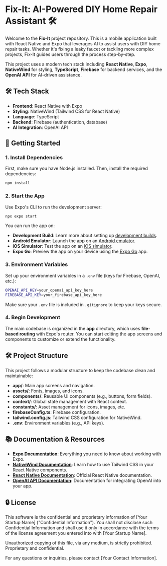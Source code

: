 # Fix-It: AI-Powered DIY Home Repair Assistant 🛠️

Welcome to the **Fix-It** project repository. This is a mobile application built with React Native and Expo that leverages AI to assist users with DIY home repair tasks. Whether it's fixing a leaky faucet or tackling more complex projects, Fix-It guides users through the process step-by-step.

This project uses a modern tech stack including **React Native**, **Expo**, **NativeWind** for styling, **TypeScript**, **Firebase** for backend services, and the **OpenAI API** for AI-driven assistance.

## 🛠 Tech Stack

- **Frontend**: React Native with Expo
- **Styling**: NativeWind (Tailwind CSS for React Native)
- **Language**: TypeScript
- **Backend**: Firebase (authentication, database)
- **AI Integration**: OpenAI API

## 🚀 Getting Started

### 1. Install Dependencies

First, make sure you have Node.js installed. Then, install the required dependencies:

```bash
npm install
```

### 2. Start the App

Use Expo's CLI to run the development server:

```bash
npx expo start
```

You can run the app on:

- **Development Build**: Learn more about setting up [development builds](https://docs.expo.dev/develop/development-builds/introduction/).
- **Android Emulator**: Launch the app on an [Android emulator](https://docs.expo.dev/workflow/android-studio-emulator/).
- **iOS Simulator**: Test the app on an [iOS simulator](https://docs.expo.dev/workflow/ios-simulator/).
- **Expo Go**: Preview the app on your device using the [Expo Go](https://expo.dev/go) app.

### 3. Environment Variables

Set up your environment variables in a `.env` file (keys for Firebase, OpenAI, etc.):

```bash
OPENAI_API_KEY=your_openai_api_key_here
FIREBASE_API_KEY=your_firebase_api_key_here
```

Make sure your `.env` file is included in `.gitignore` to keep your keys secure.

### 4. Begin Development

The main codebase is organized in the **app** directory, which uses **file-based routing** with Expo's router. You can start editing the app screens and components to customize or extend the functionality.

## 🛠 Project Structure

This project follows a modular structure to keep the codebase clean and maintainable:

- **app/**: Main app screens and navigation.
- **assets/**: Fonts, images, and icons.
- **components/**: Reusable UI components (e.g., buttons, form fields).
- **context/**: Global state management with React context.
- **constants/**: Asset management for icons, images, etc.
- **firebaseConfig.ts**: Firebase configuration.
- **tailwind.config.js**: Tailwind CSS configuration for NativeWind.
- **.env**: Environment variables (e.g., API keys).

## 📚 Documentation & Resources

- **[Expo Documentation](https://docs.expo.dev/)**: Everything you need to know about working with Expo.
- **[NativeWind Documentation](https://www.nativewind.dev/)**: Learn how to use Tailwind CSS in your React Native components.
- **[React Native Documentation](https://reactnative.dev/docs/getting-started)**: Official React Native documentation.
- **[OpenAI API Documentation](https://beta.openai.com/docs/)**: Documentation for integrating OpenAI into your app.

## 🔒 License

This software is the confidential and proprietary information of [Your Startup Name] ("Confidential Information"). You shall not disclose such Confidential Information and shall use it only in accordance with the terms of the license agreement you entered into with [Your Startup Name].

Unauthorized copying of this file, via any medium, is strictly prohibited. Proprietary and confidential.

For any questions or inquiries, please contact [Your Contact Information].
